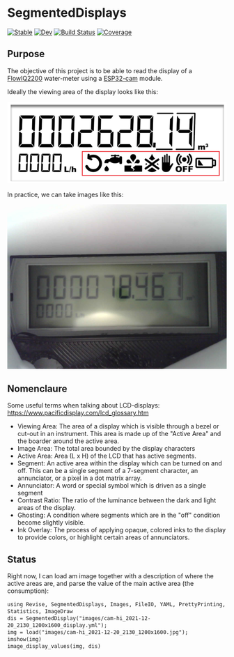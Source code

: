 # SegmentedDisplays

[![Stable](https://img.shields.io/badge/docs-stable-blue.svg)](https://tp2750.github.io/SegmentedDisplays.jl/stable)
[![Dev](https://img.shields.io/badge/docs-dev-blue.svg)](https://tp2750.github.io/SegmentedDisplays.jl/dev)
[![Build Status](https://github.com/tp2750/SegmentedDisplays.jl/actions/workflows/CI.yml/badge.svg?branch=main)](https://github.com/tp2750/SegmentedDisplays.jl/actions/workflows/CI.yml?query=branch%3Amain)
[![Coverage](https://codecov.io/gh/tp2750/SegmentedDisplays.jl/branch/main/graph/badge.svg)](https://codecov.io/gh/tp2750/SegmentedDisplays.jl)

## Purpose

The objective of this project is to be able to read the display of a [FlowIQ2200](https://www.kamstrup.com/en-en/water-solutions/meters-devices/meters/flowiq-2200-eu) water-meter using a [ESP32-cam](https://www.arducam.com/esp32-machine-vision-learning-guide/) module.

Ideally the viewing area of the display looks like this:

![reference-image](images/display_reference.png)

In practice, we can take images like this:

![cam-hi_2021-12-20_2130_1200x1600.jpg](images/cam-hi_2021-12-20_2130_1200x1600.jpg)

## Nomenclaure

Some useful terms when talking about LCD-displays:  https://www.pacificdisplay.com/lcd_glossary.htm

- Viewing Area: 	The area of a display which is visible through a bezel or cut-out in an instrument. This area is made up of the "Active Area" and the boarder around the active area.
- Image Area: 	The total area bounded by the display characters
- Active Area: 	Area (L x H) of the LCD that has active segments.
- Segment: 	An active area within the display which can be turned on and off. This can be a single segment of a 7-segment character, an annunciator, or a pixel in a dot matrix array.
- Annunciator: 	A word or special symbol which is driven as a single segment
- Contrast Ratio: 	The ratio of the luminance between the dark and light areas of the display.
- Ghosting: 	A condition where segments which are in the "off" condition become slightly visible.
- Ink Overlay: 	The process of applying opaque, colored inks to the display to provide colors, or highlight certain areas of annunciators.

## Status

Right now, I can load am image together with a description of where the active areas are, and parse the value of the main active area (the consumption):

```{julia}
using Revise, SegmentedDisplays, Images, FileIO, YAML, PrettyPrinting, Statistics, ImageDraw
dis = SegmentedDisplay("images/cam-hi_2021-12-20_2130_1200x1600_display.yml");
img = load("images/cam-hi_2021-12-20_2130_1200x1600.jpg");
imshow(img)
image_display_values(img, dis)
```

